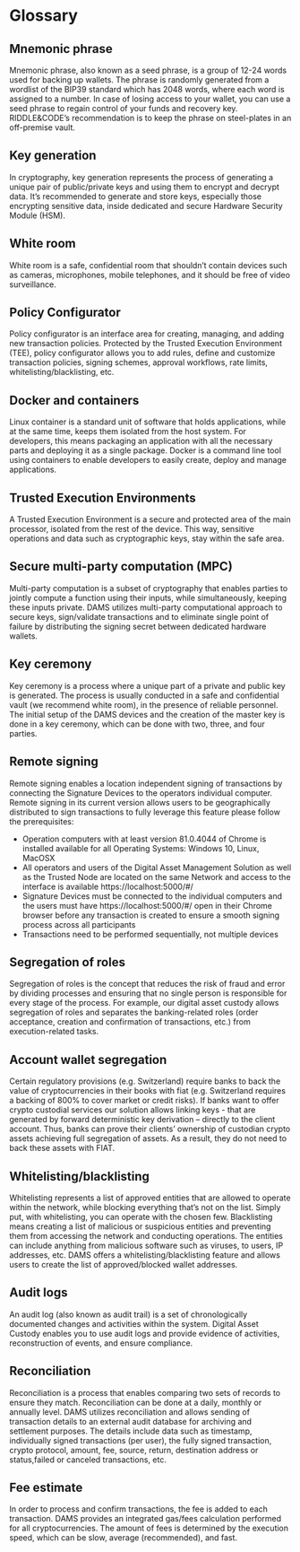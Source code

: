 # Glossary

## Mnemonic phrase
Mnemonic phrase, also known as a seed phrase, is a group of 12-24 words used for backing up wallets. The phrase is randomly generated from a wordlist of the BIP39 standard which has 2048 words, where each word is assigned to a number.
In case of losing access to your wallet, you can use a seed phrase to regain control of your funds and recovery key. RIDDLE&CODE’s recommendation is to keep the phrase on steel-plates in an off-premise vault.


## Key generation
In cryptography, key generation represents the process of generating a unique pair of public/private keys and using them to encrypt and decrypt data. It’s recommended to generate and store keys, especially those encrypting sensitive data, inside dedicated and secure Hardware Security Module (HSM).


## White room
White room is a safe, confidential room that shouldn’t contain devices such as cameras, microphones, mobile telephones, and it should be free of video surveillance.


## Policy Configurator
Policy configurator is an interface area for creating, managing, and adding new transaction policies. Protected by the Trusted Execution Environment (TEE), policy configurator allows you to add rules, define and customize transaction policies, signing schemes, approval workflows, rate limits, whitelisting/blacklisting, etc.


## Docker and containers
Linux container is a standard unit of software that holds applications, while at the same time, keeps them isolated from the host system. For developers, this means packaging an application with all the necessary parts and deploying it as a single package.
Docker is a command line tool using containers to enable developers to easily create, deploy and manage applications.


## Trusted Execution Environments
A Trusted Execution Environment is a secure and protected area of the main processor, isolated from the rest of the device. This way, sensitive operations and data such as cryptographic keys, stay within the safe area.


## Secure multi-party computation (MPC)
Multi-party computation is a subset of cryptography that enables parties to jointly compute a function using their inputs, while simultaneously, keeping these inputs private.
DAMS utilizes multi-party computational approach to secure keys, sign/validate transactions and to eliminate single point of failure by distributing the signing secret between dedicated hardware wallets.


## Key ceremony
Key ceremony is a process where a unique part of a private and public key is generated. The process is usually conducted in a safe and confidential vault (we recommend white room), in the presence of reliable personnel.
The initial setup of the DAMS devices and the creation of the master key is done in a key ceremony, which can be done with two, three, and four parties.


## Remote signing
Remote signing enables a location independent signing of transactions by connecting the Signature Devices to the operators individual computer. Remote signing in its current version allows users to be geographically distributed to sign transactions to fully leverage this feature please follow the prerequisites:

* Operation computers with at least version 81.0.4044 of Chrome is installed available for all Operating Systems: Windows 10, Linux, MacOSX
* All operators and users of the Digital Asset Management Solution as well as the Trusted Node are located on the same Network and access to the interface is available https://localhost:5000/#/
* Signature Devices must be connected to the individual computers and the users must have https://localhost:5000/#/ open in their Chrome browser before any transaction is created to ensure a smooth signing process across all participants
* Transactions need to be performed sequentially, not multiple devices


## Segregation of roles
Segregation of roles is the concept that reduces the risk of fraud and error by dividing processes and ensuring that no single person is responsible for every stage of the process.
For example, our digital asset custody allows segregation of roles and separates the banking-related roles (order acceptance, creation and confirmation of transactions, etc.) from execution-related tasks.



## Account wallet segregation
Certain regulatory provisions (e.g. Switzerland) require banks to back the value of cryptocurrencies in their books with fiat (e.g. Switzerland requires a backing of 800% to cover market or credit risks).
If banks want to offer crypto custodial services our solution allows linking keys - that are generated by forward deterministic key derivation – directly to the client account. Thus, banks can prove their clients’ ownership of custodian crypto assets achieving full segregation of assets. As a result, they do not need to back these assets with FIAT.



## Whitelisting/blacklisting
Whitelisting represents a list of approved entities that are allowed to operate within the network, while blocking everything that’s not on the list. Simply put, with whitelisting, you can operate with the chosen few.
Blacklisting means creating a list of malicious or suspicious entities and preventing them from accessing the network and conducting operations. The entities can include anything from malicious software such as viruses, to users, IP addresses, etc.
DAMS offers a whitelisting/blacklisting feature and allows users to create the list of approved/blocked wallet addresses.



## Audit logs
An audit log (also known as audit trail) is a set of chronologically documented changes and activities within the system.
Digital Asset Custody enables you to use audit logs and provide evidence of activities, reconstruction of events, and ensure compliance.



## Reconciliation
Reconciliation is a process that enables comparing two sets of records to ensure they match. Reconciliation can be done at a daily, monthly or annually level.
DAMS utilizes reconciliation and allows sending of transaction details to an external audit database for archiving and settlement purposes.
The details include data such as timestamp, individually signed transactions (per user), the fully signed transaction, crypto protocol, amount, fee, source, return, destination address or status,failed or canceled transactions, etc.



## Fee estimate
In order to process and confirm transactions, the fee is added to each transaction. DAMS provides an integrated gas/fees calculation performed for all cryptocurrencies. The amount of fees is determined by the execution speed, which can be slow, average (recommended), and fast.
